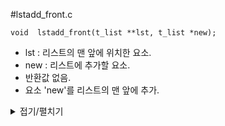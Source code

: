 #lstadd_front.c
```
void  lstadd_front(t_list **lst, t_list *new);
```
- lst : 리스트의 맨 앞에 위치한 요소.
- new : 리스트에 추가할 요소.
- 반환값 없음.
- 요소 'new'를 리스트의 맨 앞에 추가.

<details markdown="1">
<summary>접기/펼치기</summary>
<!--summary 아래 빈칸 공백 두고 내용을 적는공간-->

```
void	ft_lstadd_front(t_list **lst, t_list *new)
{
	if (lst == NULL || new == NULL)
		return ;
	new -> next = *lst;
	*lst = new;
}
```
</details>
